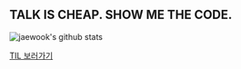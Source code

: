 ## TALK IS CHEAP.  SHOW ME THE CODE.

![jaewook's github stats](https://github-readme-stats.vercel.app/api?username=ShimJaewook&theme=material-palenight&show_icons=true)

[TIL 보러가기](https://eloquent-knuth-c533eb.netlify.app) 